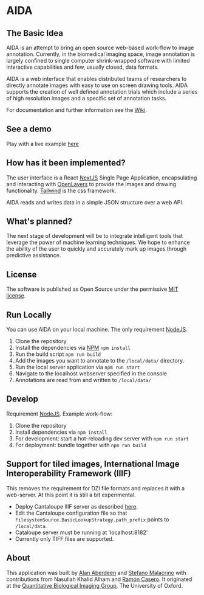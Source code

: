 # AIDA

## The Basic Idea

AIDA is an attempt to bring an open source web-based work-flow to image annotation. Currently, in the biomedical imaging space, image annotation is largely confined to single computer shrink-wrapped software with limited interactive capabilities and few, usually closed, data formats.

AIDA is a web interface that enables distributed teams of researchers to directly annotate images with easy to use on screen drawing tools. AIDA supports the creation of well defined annotation trials which include a series of high resolution images and a specific set of annotation tasks.

For documentation and further information see the [Wiki](https://github.com/alanaberdeen/AIDA/wiki).

## See a demo

Play with a live example [here](https://aida-theta.vercel.app/demo)

## How has it been implemented?

The user interface is a React [NextJS](https://nextjs.org/) Single Page Application, encapsulating and interacting with [OpenLayers](https://openlayers.org/) to provide the images and drawing functionality. [Tailwind](https://tailwindcss.com/) is the css framework.

AIDA reads and writes data in a simple JSON structure over a web API.

## What's planned?

The next stage of development will be to integrate intelligent tools that leverage the power of machine learning techniques. We hope to enhance the ability of the user to quickly and accurately mark up images through predictive assistance.

## License

The software is published as Open Source under the permissive [MIT license](https://github.com/alanaberdeen/AIDA/blob/master/LICENSE).

## Run Locally

You can use AIDA on your local machine. The only requirement [NodeJS](https://nodejs.org/en/).

1. Clone the repository
2. Install the dependencies via [NPM](https://www.npmjs.com/) `npm install`
3. Run the build script `npm run build`
4. Add the images you want to annotate to the `/local/data/` directory.
5. Run the local server application via `npm run start`
6. Navigate to the localhost webserver specified in the console
7. Annotations are read from and written to `/local/data/`

## Develop

Requirement [NodeJS](https://nodejs.org/en/).
Example work-flow:

1. Clone the repository
2. Install dependencies via `npm install`
3. For development: start a hot-reloading dev server with `npm run start`
4. For deployment: bundle together with `npm run build`

## Support for tiled images, International Image Interoperability Framework (IIIF)

This removes the requirement for DZI file formats and replaces it with a web-server. At this point it is still a bit experimental.

- Deploy Cantaloupe IIIF server as described [here](https://cantaloupe-project.github.io/).
- Edit the Cantaloupe configuration file so that `FilesystemSource.BasicLookupStrategy.path_prefix` points to `/local/data`.
- Cataloupe server must be running at 'localhost:8182'
- Currently only TIFF files are supported.

## About

This application was built by [Alan Aberdeen](https://github.com/alanaberdeen) and [Stefano Malacrino](https://github.com/stefano-malacrino) with contributions from Nasullah Khalid Alham and [Ramón Casero](https://github.com/rcasero). It originated at the [Quantitative Biological Imaging Group](http://www.ludwig.ox.ac.uk/jens-rittscher-group-page), The University of Oxford.
